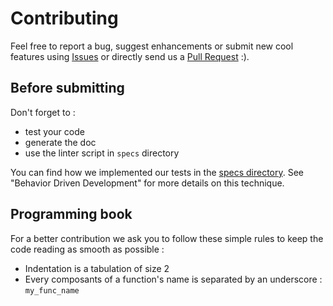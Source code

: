 # Contributing

Feel free to report a bug, suggest enhancements or submit new cool features using [Issues][df_issues] or directly send us a [Pull Request][df_pr] :).

## Before submitting

Don't forget to :
- test your code
- generate the doc
- use the linter script in `specs` directory

You can find how we implemented our tests in the [specs directory][df_specs]. See "Behavior Driven Development" for more details on this technique.

## Programming book

For a better contribution we ask you to follow these simple rules to keep the code reading as smooth as possible :
* Indentation is a tabulation of size 2
* Every composants of a function's name is separated by an underscore : `my_func_name`

[df_issues]: https://github.com/AlexMili/torch-dataframe/issues
[df_pr]: https://github.com/AlexMili/torch-dataframe/pulls
[df_specs]: https://github.com/AlexMili/torch-dataframe/tree/readme/specs
